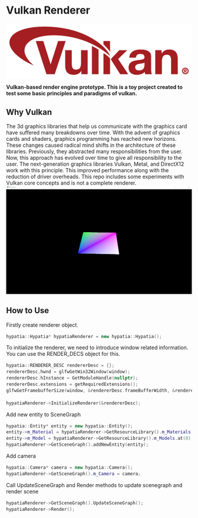 
# Vulkan Renderer

![](Media/vulkan_logo.png)

**Vulkan-based render engine prototype. This is a toy project created to test some basic principles and paradigms of vulkan.**

## Why Vulkan

The 3d graphics libraries that help us communicate with the graphics card have suffered many breakdowns over time. With the advent of graphics cards and shaders, graphics programming has reached new horizons. These changes caused radical mind shifts in the architecture of these libraries. Previously, they abstracted many responsibilities from the user. Now, this approach has evolved over time to give all responsibility to the user. The next-generation graphics libraries Vulkan, Metal, and DirectX12 work with this principle. This improved performance along with the reduction of driver overheads. This repo includes some experiments with Vulkan core concepts and is not a complete renderer.
![](Media/render.jpg)

## How to Use

Firstly create renderer object. 
```cpp
hypatia::Hypatia* hypatiaRenderer = new hypatia::Hypatia();
```
To initialize the renderer, we need to introduce window related information. You can use the RENDER_DECS object for this.
```cpp
hypatia::RENDERER_DESC rendererDesc = {};
rendererDesc.hwnd = glfwGetWin32Window(window);
rendererDesc.hInstance = GetModuleHandle(nullptr);
rendererDesc.extensions = getRequiredExtensions();
glfwGetFramebufferSize(window, &rendererDesc.frameBufferWidth, &rendererDesc.frameBufferHeight);

hypatiaRenderer->InitializeRenderer(&rendererDesc);
```
Add new entity to SceneGraph
```cpp
hypatia::Entity* entity = new hypatia::Entity();
entity->m_Material = hypatiaRenderer->GetResourceLibrary().m_Materials.at(0);
entity->m_Model = hypatiaRenderer->GetResourceLibrary().m_Models.at(0);
hypatiaRenderer->GetSceneGraph().addNewEntity(entity);
```
Add camera
```cpp
hypatia::Camera* camera = new hypatia::Camera();
hypatiaRenderer->GetSceneGraph().m_Camera = camera;
```

Call UpdateSceneGraph and Render methods to update scenegraph and render scene
```cpp
hypatiaRenderer->GetSceneGraph().UpdateSceneGraph();
hypatiaRenderer->Render();
```
